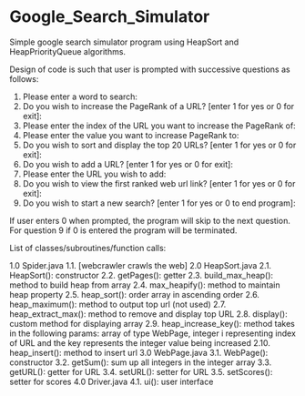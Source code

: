 # Google_Search_Simulator
Simple google search simulator program using HeapSort and HeapPriorityQueue algorithms.

Design of code is such that user is prompted with successive questions as follows:
1.	 Please enter a word to search:
2.	Do you wish to increase the PageRank of a URL? [enter 1 for yes or 0 for exit]:
3.	Please enter the index of the URL you want to increase the PageRank of:
4.	Please enter the value you want to increase PageRank to:
5.	Do you wish to sort and display the top 20 URLs? [enter 1 for yes or 0 for exit]:
6.	Do you wish to add a URL? [enter 1 for yes or 0 for exit]:
7.	Please enter the URL you wish to add:
8.	Do you wish to view the first ranked web url link? [enter 1 for yes or 0 for exit]:
9.	Do you wish to start a new search? [enter 1 for yes or 0 to end program]:

If user enters 0 when prompted, the program will skip to the next question. For question 9 if 0 is entered the program will be terminated.

List of classes/subroutines/function calls:

1.0 	Spider.java
1.1.	[webcrawler crawls the web]
2.0 	HeapSort.java
2.1.	HeapSort(): constructor
2.2.	getPages(): getter
2.3.	build_max_heap(): method to build heap from array
2.4.	max_heapify(): method to maintain heap property
2.5.	heap_sort(): order array in ascending order
2.6.	heap_maximum(): method to output top url (not used)
2.7.	heap_extract_max(): method to remove and display top URL
2.8.	display(): custom method for displaying array
2.9.	heap_increase_key(): method takes in the following params: array of type WebPage, integer i representing index of URL and the key represents the integer value being increased
2.10.	heap_insert(): method to insert url
3.0 	WebPage.java
3.1.	WebPage(): constructor
3.2.	getSum(): sum up all integers in the integer array
3.3.	getURL(): getter for URL
3.4.	setURL(): setter for URL
3.5.	setScores(): setter for scores
4.0 	Driver.java
4.1.	ui(): user interface
